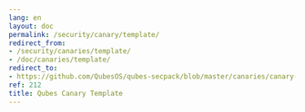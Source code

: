 ```yaml
---
lang: en
layout: doc
permalink: /security/canary/template/
redirect_from:
- /security/canaries/template/
- /doc/canaries/template/
redirect_to:
- https://github.com/QubesOS/qubes-secpack/blob/master/canaries/canary-template.txt
ref: 212
title: Qubes Canary Template
---
```


